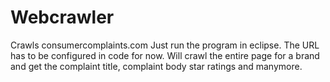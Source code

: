 # Webcrawler
Crawls consumercomplaints.com
Just run the program in eclipse. The URL has to be configured in code for now. Will crawl the entire page for a brand and get the complaint title, complaint body star ratings and manymore.
